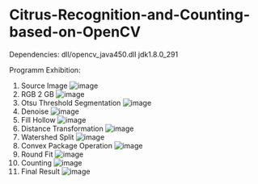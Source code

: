 # Citrus-Recognition-and-Counting-based-on-OpenCV
Dependencies: dll/opencv_java450.dll
jdk1.8.0_291

Programm Exhibition:
1. Source Image
![image](https://github.com/user-attachments/assets/e1b2d974-8987-4546-8140-3a8d593aee6a)
2. RGB 2 GB
![image](https://github.com/user-attachments/assets/3b755fc3-b457-4e11-916a-776e92b14ace)
3. Otsu Threshold Segmentation
![image](https://github.com/user-attachments/assets/06536aaa-187c-408c-b14a-298cd3189d4d)
4. Denoise
![image](https://github.com/user-attachments/assets/cbdff704-f4fa-4dc1-b2ff-54c1f913c052)
5. Fill Hollow
![image](https://github.com/user-attachments/assets/7851a9d4-a23d-450c-b95d-38273fa43001)
6. Distance Transformation
![image](https://github.com/user-attachments/assets/96fd2654-2fbd-44d9-8c6c-a0ab7531a5ff)
7. Watershed Split
![image](https://github.com/user-attachments/assets/7eee821f-6714-410f-9828-f8ff892e20f9)
8. Convex Package Operation
![image](https://github.com/user-attachments/assets/9384bafa-0822-4777-9bec-cb10447e9c73)
9. Round Fit
![image](https://github.com/user-attachments/assets/04ded588-af29-4ace-97ad-9ca6f4dd1c71)
10. Counting
![image](https://github.com/user-attachments/assets/2e442f58-bc26-4268-9c91-8fa5b66a037f)
11. Final Result
![image](https://github.com/user-attachments/assets/add98232-7d40-4192-aa0d-84bada3ea07e)


